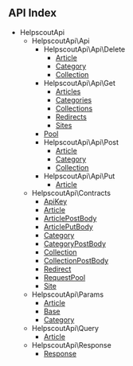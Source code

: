 API Index
---------

* HelpscoutApi
    * HelpscoutApi\Api
        * HelpscoutApi\Api\Delete
            * [Article](HelpscoutApi-Api-Delete-Article.md)
            * [Category](HelpscoutApi-Api-Delete-Category.md)
            * [Collection](HelpscoutApi-Api-Delete-Collection.md)
        * HelpscoutApi\Api\Get
            * [Articles](HelpscoutApi-Api-Get-Articles.md)
            * [Categories](HelpscoutApi-Api-Get-Categories.md)
            * [Collections](HelpscoutApi-Api-Get-Collections.md)
            * [Redirects](HelpscoutApi-Api-Get-Redirects.md)
            * [Sites](HelpscoutApi-Api-Get-Sites.md)
        * [Pool](HelpscoutApi-Api-Pool.md)
        * HelpscoutApi\Api\Post
            * [Article](HelpscoutApi-Api-Post-Article.md)
            * [Category](HelpscoutApi-Api-Post-Category.md)
            * [Collection](HelpscoutApi-Api-Post-Collection.md)
        * HelpscoutApi\Api\Put
            * [Article](HelpscoutApi-Api-Put-Article.md)
    * HelpscoutApi\Contracts
        * [ApiKey](HelpscoutApi-Contracts-ApiKey.md)
        * [Article](HelpscoutApi-Contracts-Article.md)
        * [ArticlePostBody](HelpscoutApi-Contracts-ArticlePostBody.md)
        * [ArticlePutBody](HelpscoutApi-Contracts-ArticlePutBody.md)
        * [Category](HelpscoutApi-Contracts-Category.md)
        * [CategoryPostBody](HelpscoutApi-Contracts-CategoryPostBody.md)
        * [Collection](HelpscoutApi-Contracts-Collection.md)
        * [CollectionPostBody](HelpscoutApi-Contracts-CollectionPostBody.md)
        * [Redirect](HelpscoutApi-Contracts-Redirect.md)
        * [RequestPool](HelpscoutApi-Contracts-RequestPool.md)
        * [Site](HelpscoutApi-Contracts-Site.md)
    * HelpscoutApi\Params
        * [Article](HelpscoutApi-Params-Article.md)
        * [Base](HelpscoutApi-Params-Base.md)
        * [Category](HelpscoutApi-Params-Category.md)
    * HelpscoutApi\Query
        * [Article](HelpscoutApi-Query-Article.md)
    * HelpscoutApi\Response
        * [Response](HelpscoutApi-Response-Response.md)

